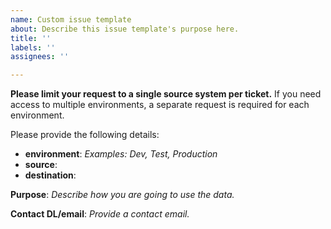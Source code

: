 ```yaml
---
name: Custom issue template
about: Describe this issue template's purpose here.
title: ''
labels: ''
assignees: ''

---
```


**Please limit your request to a single source system per ticket.**  If you need access to multiple environments, a separate request is required for each environment.

Please provide the following details:
* **environment**: _Examples: Dev, Test, Production_
* **source**: 
* **destination**: 

**Purpose**: _Describe how you are going to use the data._

**Contact DL/email**: _Provide a contact email._
